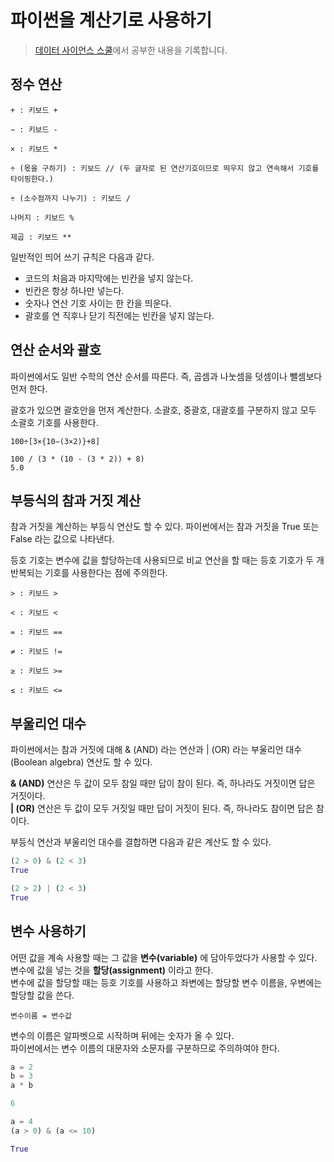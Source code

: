 # 파이썬을 계산기로 사용하기
>[데이터 사이언스 스쿨](https://datascienceschool.net/01%20python/02.01%20%ED%8C%8C%EC%9D%B4%EC%8D%AC%EC%9D%84%20%EA%B3%84%EC%82%B0%EA%B8%B0%EB%A1%9C%20%EC%82%AC%EC%9A%A9%ED%95%98%EA%B8%B0.html)에서 공부한 내용을 기록합니다.

## 정수 연산

```
+ : 키보드 +

− : 키보드 -

× : 키보드 *

÷ (몫을 구하기) : 키보드 // (두 글자로 된 연산기호이므로 띄우지 않고 연속해서 기호를 타이핑한다.)

÷ (소수점까지 나누기) : 키보드 /

나머지 : 키보드 %

제곱 : 키보드 **
```

일반적인 띄어 쓰기 규칙은 다음과 같다.

* 코드의 처음과 마지막에는 빈칸을 넣지 않는다.
* 빈칸은 항상 하나만 넣는다.
* 숫자나 연산 기호 사이는 한 칸을 띄운다.
* 괄호를 연 직후나 닫기 직전에는 빈칸을 넣지 않는다.

## 연산 순서와 괄호
파이썬에서도 일반 수학의 연산 순서를 따른다. 즉, 곱셈과 나눗셈을 덧셈이나 뺄셈보다 먼저 한다.

괄호가 있으면 괄호안을 먼저 계산한다. 소괄호, 중괄호, 대괄호를 구분하지 않고 모두 소괄호 기호를 사용한다.   

```
100÷[3×{10−(3×2)}+8]

100 / (3 * (10 - (3 * 2)) + 8)
5.0
```

## 부등식의 참과 거짓 계산
참과 거짓을 계산하는 부등식 연산도 할 수 있다. 파이썬에서는 참과 거짓을 True 또는 False 라는 값으로 나타낸다.  

등호 기호는 변수에 값을 할당하는데 사용되므로 비교 연산을 할 때는 등호 기호가 두 개 반복되는 기호를 사용한다는 점에 주의한다.

```
> : 키보드 >

< : 키보드 <

= : 키보드 ==

≠ : 키보드 !=

≥ : 키보드 >=

≤ : 키보드 <=
```

## 부울리언 대수
파이썬에서는 참과 거짓에 대해 & (AND) 라는 연산과 | (OR) 라는 부울리언 대수(Boolean algebra) 연산도 할 수 있다.

**& (AND)** 연산은 두 값이 모두 참일 때만 답이 참이 된다. 즉, 하나라도 거짓이면 답은 거짓이다.  
**| (OR)** 연산은 두 값이 모두 거짓일 때만 답이 거짓이 된다. 즉, 하나라도 참이면 답은 참이다.

부등식 연산과 부울리언 대수를 결합하면 다음과 같은 계산도 할 수 있다.

```python
(2 > 0) & (2 < 3)
True

(2 > 2) | (2 < 3)
True
```

## 변수 사용하기
어떤 값을 계속 사용할 때는 그 값을 **변수(variable)** 에 담아두었다가 사용할 수 있다. 변수에 값을 넣는 것을 **할당(assignment)** 이라고 한다.  
변수에 값을 할당할 때는 등호 기호를 사용하고 좌변에는 할당할 변수 이름을, 우변에는 할당할 값을 쓴다.  

```
변수이름 = 변수값
```  

변수의 이름은 알파벳으로 시작하며 뒤에는 숫자가 올 수 있다.  
파이썬에서는 변수 이름의 대문자와 소문자를 구분하므로 주의하여야 한다.  

```python
a = 2
b = 3
a * b

6
```
```python
a = 4
(a > 0) & (a <= 10)

True
```
